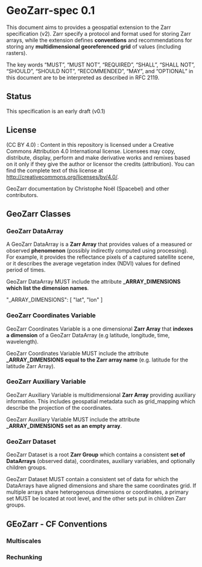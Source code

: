 # GeoZarr-spec 0.1

This document aims to provides a geospatial extension to the Zarr specification (v2). Zarr specify a protocol and format used for storing Zarr arrays, while the extension defines **conventions** and recommendations for storing any **multidimensional georeferenced grid** of values (including rasters). 

The key words “MUST”, “MUST NOT”, “REQUIRED”, “SHALL”, “SHALL NOT”, “SHOULD”, “SHOULD NOT”, “RECOMMENDED”, “MAY”, and “OPTIONAL” in this document are to be interpreted as described in RFC 2119.

## Status

This specification is an early draft (v0.1)

## License

(CC BY 4.0) : Content in this repository is licensed under a Creative Commons Attribution 4.0 International  license. Licensees may copy, distribute, display, perform and make derivative works and remixes based on it only if they give the author or licensor the credits (attribution). You can find the complete text of this license at http://creativecommons.org/licenses/by/4.0/.

GeoZarr documentation by Christophe Noël (Spacebel) and other contributors.

## GeoZarr Classes

### GeoZarr DataArray

A GeoZarr DataArray is a **Zarr Array** that provides values of a measured or observed **phenomenon** (possibly indirectly computed using processing). For example, it provides the reflectance pixels of a captured satellite scene, or it describes the average vegetation index (NDVI) values for defined period of times.

GeoZarr DataArray MUST include the attribute **\_ARRAY_DIMENSIONS which list the dimension names**.

"_ARRAY_DIMENSIONS": [
        "lat",
        "lon"
    ]
### GeoZarr Coordinates Variable

GeoZarr Coordinates Variable is a one dimensional **Zarr Array** that **indexes a dimension** of a GeoZarr DataArray (e.g latitude, longitude, time, wavelength).

GeoZarr Coordinates Variable MUST include the attribute **\_ARRAY_DIMENSIONS equal to the Zarr array name** (e.g. latitude for the latitude Zarr Array).

### GeoZarr Auxiliary Variable

GeoZarr Auxiliary Variable is multidimensional **Zarr Array** providing auxiliary information. This includes geospatial metadata such as grid_mapping which describe the projection of the coordinates.

GeoZarr Auxiliary Variable MUST include the attribute **\_ARRAY_DIMENSIONS set as an empty array**.

### GeoZarr Dataset

GeoZarr Dataset is a root **Zarr Group** which contains a consistent **set of DataArrays** (observed data), coordinates, auxiliary variables, and optionally children groups.

GeoZarr Dataset MUST contain a consistent set of data for which the DataArrays have aligned dimensions and share the same coordinates grid. If multiple arrays share heterogenous dimensions or coordinates, a primary set MUST be located at root level, and the other sets put in children Zarr groups.

## GEoZarr - CF Conventions

### Multiscales

### Rechunking

###
